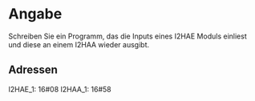 # Angabe

Schreiben Sie ein Programm, das die Inputs eines I2HAE Moduls einliest und diese an einem I2HAA wieder ausgibt.

## Adressen

I2HAE_1: 16#08
I2HAA_1: 16#58
